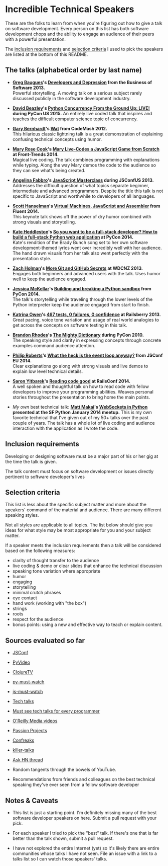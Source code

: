 # Incredible Technical Speakers
These are the folks to learn from when you're figuring out how to give a 
talk on software development. Every person on this list has both software
development chops and the ability to engage an audience of their peers with
a powerful presentation.

The [inclusion requirements](#inclusion-requirements) and 
[selection criteria](#selection-criteria) I used to pick the speakers 
are listed at the bottom of this README.


## The talks (alphabetical order by last name)
* **[Greg Baugues](https://github.com/GregBaugues)'s 
  [Developers and Depression](https://vimeo.com/78419167) from
  the Business of Software 2013.**  
  Powerful storytelling. A moving talk on a serious subject rarely 
  discussed publicly in the software development industry.

* **[David Beazley](https://github.com/dabeaz)'s
  [Python Concurrency From the Ground Up: LIVE!](https://www.youtube.com/watch?v=MCs5OvhV9S4)
  during PyCon US 2015.** An entirely live coded 
  talk that inspires and teaches the difficult computer science
  topic of concurrency.

* **[Gary Bernhardt](https://github.com/garybernhardt)'s 
  [Wat](https://archive.org/details/wat_destroyallsoftware)
  from CodeMash 2012.**  
  This hilarious classic lightning talk is a great demonstration of 
  explaining confusing technical concepts using humor.


* **[Mary Rose Cook](https://github.com/maryrosecook)'s 
  [Mary Live-Codes a JavaScript Game from Scratch](https://vimeo.com/105955605)
  at Front-Trends 2014.**  
  Magical live coding. The talk combines programming with explanations while
  typing. Along the way Mary demos the code to the audience so they can 
  see what's being created.


* **[Angelina Fabbro](https://github.com/afabbro)'s
  [JavaScript Masterclass](https://www.youtube.com/watch?v=v0TFmdO4ZP0) 
  during JSConfUS 2013.**  
  Addresses the difficult question of what topics separate beginner, 
  intermediate and advanced programmers. Despite the title this talk is not 
  specific to JavaScript and worthwhile to developers of all languages.


* **[Scott Hanselman](https://github.com/shanselman)'s 
  [Virtual Machines, JavaScript and Assembler](https://www.youtube.com/watch?v=UzyoT4DziQ4)
  from Fluent 2014.**  
  This keynote talk shows off the power of dry humor combined 
  with strong visuals and storytelling.


* **[Kate Heddleston](https://github.com/heddle317)'s 
  [So you want to be a full-stack developer? How to build a full-stack Python web application](https://www.youtube.com/watch?v=8uxQOzKi3_0) at PyCon 2014.**  
  Kate's rendition of the Brady Bunch song set to her own software 
  development-themed lyrics went over incredibly well with her 
  audience. The hand drawn visuals from her talk also went perfectly with 
  the presentation style.


* **[Zach Holman](https://github.com/holman)'s
  [More Git and GitHub Secrets](https://vimeo.com/72955426) at WDCNZ 2013.**  
  Engages both beginners and advanced users with the talk. Uses humor well to
  keep the audience engaged.


* **[Jessica McKellar](https://github.com/jesstess)'s 
  [Building and breaking a Python sandbox](https://www.youtube.com/watch?v=sL_syMmRkoU)
  from PyCon 2014.**  
  The talk's storytelling while traveling through the lower levels of the 
  Python interpreter keep the audience engaged from start to finish.


* **[Katrina Owen](https://github.com/kytrinyx)'s
  [467 tests, 0 failures, 0 confidence](https://vimeo.com/68730418)
  at Railsberry 2013.**  
  Great pacing, voice tone variation and usage of real world analogies to get 
  across the concepts on software testing in this talk.


* **[Brandon Rhodes](https://github.com/brandon-rhodes)'s 
  [The Mighty Dictionary](http://pyvideo.org/video/276/the-mighty-dictionary-55)
  during PyCon 2010.**  
  The speaking style and clarity in expressing concepts through concrete
  examples command audience attention.


* **[Philip Roberts](https://github.com/latentflip)'s 
  [What the heck is the event loop anyway?](http://phatak-dev.github.io/techtalks/javascript-event-loop/) from JSConf EU 2014.**  
  Clear explanations go along with strong visuals and live demos to explain 
  low level technical details.


* **[Saron Yitbarek](https://github.com/sarony)'s 
  [Reading code good](http://phatak-dev.github.io/techtalks/reading-code-good/) 
  at RailsConf 2014.**  
  A well spoken and thoughtful talk on how to read code with fellow developers 
  to improve your programming abilities. Weaves personal stories throughout
  the presentation to bring home the main points.

* *My own* best technical talk: **[Matt Makai](https://github.com/makaimc)'s 
  [WebSockets in Python](https://www.youtube.com/watch?v=L5YQbNrFfyw) presented 
  at the SF Python January 2014 meetup.** This is my own favorite technical that 
  I've given out of my 50+ talks over the past couple of years. The talk has a whole 
  lot of live coding and audience interaction with the application as I wrote the code.


## Inclusion requirements <a name="inclusion-requirements"></a>
Developing or designing software must be a major part of his or her gig 
at the time the talk is given.

The talk content must focus on software development or issues directly 
pertinent to software developer's lives


## Selection criteria <a name="selection-criteria"></a>
This list is less about the specific subject matter and more about the
speakers' command of the material and audience. There are many different 
speaking styles.  

Not all styles are applicable to all topics. The list below should give you
ideas for what style may be most appropriate for you and your subject matter.

If a speaker meets the inclusion requirements then a talk will be considered
based on the following measures:

* clarity of thought transfer to the audience
* live coding & demo or clear slides that enhance the technical discussion
* speaking tone variation where appropriate
* humor
* engaging
* storytelling
* minimal crutch phrases
* eye contact
* hand work (working with "the box")
* strings
* roots
* respect for the audience
* bonus points: using a new and effective way to teach or explain content.


## Sources evaluated so far
* [JSConf](https://www.youtube.com/user/jsconfeu)

* [PyVideo](http://pyvideo.org)

* [ClojureTV](https://www.youtube.com/user/ClojureTV)

* [py-must-watch](https://github.com/s16h/py-must-watch)

* [js-must-watch](https://github.com/bolshchikov/js-must-watch)

* [Tech talks](http://phatak-dev.github.io/techtalks/)

* [Must see tech talks for every programmer](http://brikis98.blogspot.com/2014/05/must-see-tech-talks-for-every-programmer.html)

* [O'Reilly Media videos](https://www.youtube.com/user/OreillyMedia/playlists)

* [Passion Projects](http://passion-projects.is/)

* [Confreaks](https://www.youtube.com/channel/UCWnPjmqvljcafA0z2U1fwKQ)

* [killer-talks](https://github.com/PharkMillups/killer-talks)

* [Ask HN thread](https://news.ycombinator.com/item?id=5511466)

* Random tangents through the bowels of YouTube.

* Recommendations from friends and colleagues on the best technical speaking
  they've ever seen from a fellow software developer


## Notes & Caveats
* This list is just a starting point. I'm definitely missing many of the 
  best software developer speakers on here. Submit a pull request with your
  pick.

* For each speaker I tried to pick the "best" talk. If there's one that is
  far better than the talk shown, submit a pull request.

* I have not explored the entire Internet (yet) so it's likely there are entire
  communities whose talks I have not seen. File an issue with a link to a talks
  list so I can watch those speakers' talks.

